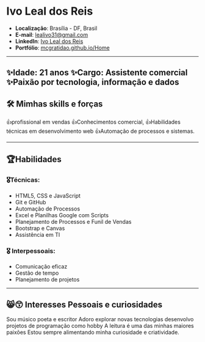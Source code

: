 # Ivo Leal dos Reis

- **Localização**: Brasília - DF, Brasil
- **E-mail**: lealivo31@gmail.com
- **LinkedIn**: [Ivo Leal dos Reis](https://www.linkedin.com/in/ivo-leal-dos-reis-3129311b2)
- **Portfólio**: [mcgratidao.github.io/Home](https://mcgratidao.github.io/Home/)

---

✨Idade: 21 anos
✨Cargo: Assistente comercial
✨Paixão por tecnologia, informação e dados 
---

## 🛠️ Mimhas skills e forças 

👍profissional em vendas
👍Conhecimentos comercial,
👍Habilidades técnicas em desenvolvimento web 
👍Automação de processos e sistemas. 

---

## 🏆Habilidades
### 🎖️Técnicas:
- HTML5, CSS e JavaScript
- Git e GitHub
- Automação de Processos
- Excel e Planilhas Google com Scripts
- Planejamento de Processos e Funil de Vendas
- Bootstrap e Canvas
- Assistência em TI

### 🎖️ Interpessoais:
- Comunicação eficaz
- Gestão de tempo
- Planejamento de projetos


---

## 😸😙 Interesses Pessoais e curiosidades
Sou músico
poeta e escritor
Adoro explorar novas tecnologias 
desenvolvo projetos de programação como hobby
A leitura é uma das minhas maiores paixões 
Estou sempre alimentando minha curiosidade e criatividade.

